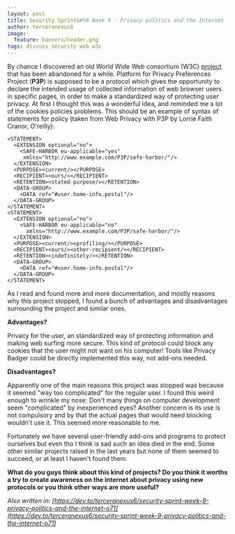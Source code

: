 ```yaml
---
layout: post
title: Security Sprint&#58 Week 9 - Privacy politics and the Internet
author: terceranexus6
image:
  feature: banners/header.png
tags: discuss security web w3c
---
```


By chance I discovered an old World Wide Web consortium (W3C) [project](https://www.w3.org/TR/P3P11/) that has been abandoned for a while. Platform for Privacy Preferences Project (**P3P**) is supposed to be a protocol which gives the opportunity to declare the intended usage of collected information of web browser users in specific pages, in order to make a standardized way of protecting user privacy. At first I thought this was a wonderful idea, and reminded me a lot of the cookies policies problems. This should be an example of syntax of statements for policy (taken from Web Privacy with P3P by Lorrie Faith Cranor, O'reilly):

```
<STATEMENT>
  <EXTENSION optional="no">
    <SAFE-HARBOR eu-applicable="yes"
     xmlns="http://www.example.com/P3P/safe-harbor/"/>
  </EXTENSION>
  <PURPOSE><current/></PURPOSE>
  <RECIPIENT><ours/></RECIPIENT>
  <RETENTION><stated-purpose/></RETENTION>
  <DATA-GROUP>
    <DATA ref="#user.home-info.postal"/>
  </DATA-GROUP>
</STATEMENT>
<STATEMENT>
  <EXTENSION optional="no">
    <SAFE-HARBOR eu-applicable="no"
      xmlns="http://www.example.com/P3P/safe-harbor/"/>
  </EXTENSION>
  <PURPOSE><current/><profiling/></PURPOSE>
  <RECIPIENT><ours/><other-recipient/></RECIPIENT>
  <RETENTION><indefinitely/></RETENTION>
  <DATA-GROUP>
    <DATA ref="#user.home-info.postal"/>
  </DATA-GROUP>
</STATEMENT>
```

As I read and found more and more documentation, and mostly reasons why this project stopped, I found a bunch of advantages and disadvantages surrounding the project and similar ones.

**Advantages?**

Privacy for the user, an standardized way of protecting information and making web surfing more secure. This kind of protocol could block any cookies that the user might not want on his computer! Tools like Privacy Badger could be directly implemented this way, not add-ons needed.

**Disadvantages?**

Apparently one of the main reasons this project was stopped was because it seemed "way too complicated" for the regular user. I found this weird enough to wrinkle my nose: Don't many things on computer development seem "complicated" by inexperienced eyes? Another concern is its use is not compulsory and by that the actual pages that would need blocking wouldn't use it. This seemed more reasonable to me.

Fortunately we have several user-friendly add-ons and programs to protect ourselves but even tho I think is sad such an idea died in the end. Some other similar projects raised in the last years but none of them seemed to succeed, or at least I haven't found them.

**What do you guys think about this kind of projects? Do you think it worths a try to create awareness on the internet about privacy using new protocols or you think other ways are more useful?**

*Also written in: [https://dev.to/terceranexus6/security-sprint-week-9-privacy-politics-and-the-internet-o71](https://dev.to/terceranexus6/security-sprint-week-9-privacy-politics-and-the-internet-o71)*
